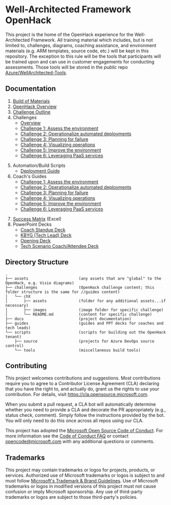 # Well-Architected Framework OpenHack

This project is the home of the OpenHack experience for the Well-Architected Framework. All training material which includes, but is not limited to, challenges, diagrams, coaching assistance, and environment materials (e.g. ARM templates, source code, etc.) will be kept in this repository. The exception to this rule will be the tools that participants will be trained upon and can use in customer engagements for conducting assessments. Those tools will be stored in the _public_ repo [Azure/WellArchitected-Tools](https://github.com/Azure/WellArchitected-Tools).

## Documentation
1. [Build of Materials](docs/bom.md)
2. [OpenHack Overview](docs/overview.md)
3. [Challenge Outline](docs/outline.md)
4. Challenges  
   - [Overview](challenges/ch0)  
   - [Challenge 1: Assess the environment](challenges/ch1)  
   - [Challenge 2: Operationalize automated deployments](challenges/ch2)  
   - [Challenge 3: Planning for failure](challenges/ch3)  
   - [Challenge 4: Visualizing operations](challenges/ch4)  
   - [Challenge 5: Improve the environment](challenges/ch5)  
   - [Challenge 6: Leveraging PaaS services](challenges/ch6)
<!--   - [Challenge 7: Optimizing the API](challenges/ch7)
   - [Challenge 8: Tightening database security](challenges/ch8)
   - [Challenge 9: Capturing correlation data](challenges/ch9) -->
5. Automation/Build Scripts
   - [Deployment Guide](docs/deployment.md)
6. Coach's Guides
   - [Challenge 1: Assess the environment](guides/challenges/ch1)  
   - [Challenge 2: Operationalize automated deployments](guides/challenges/ch2)
   - [Challenge 3: Planning for failure](guides/challenges/ch3)  
   - [Challenge 4: Visualizing operations](guides/challenges/ch4)  
   - [Challenge 5: Improve the environment](guides/challenges/ch5)  
   - [Challenge 6: Leveraging PaaS services](guides/challenges/ch6)
<!--   - [Challenge 7: Optimizing the API](guides/challenges/ch7)
   - [Challenge 8: Tightening database security](guides/challenges/ch8)
   - [Challenge 9: Capturing correlation data](guides/challenges/ch9) -->
7. [Success Matrix](guides/successMatrix.xlsx) (Excel)
8. PowerPoint Decks 
   - [Coach Standup Deck](<guides/ppt/OpenHack_Virtual_Coach Standup_WAF.pptx>)
   - [KBYG (Tech Lead) Deck](<guides/ppt/OpenHack_Virtual_KBYG.Coach Prep Deck_WAF.pptx>)
   - [Opening Deck](<guides/ppt/OpenHack_Virtual_Opening Deck_WAF.pptx>)
   - [Tech Scenario Coach/Attendee Deck](<guides/ppt/OpenHack_Tech Scenario_Attendee_Coach_Deck_WAF.pptx>)

## Directory Structure
```
.
├── assets                      (any assets that are "global" to the OpenHack, e.g. Visio diagrams)
├── challenges                  (OpenHack challenge content; this folder structure is the same for //guides content)
│   └── chX
│       ├── assets              (folder for any additional assets...if necessary)
│       ├── images              (image folder for specific challenge)
│       └── README.md           (content for specific challenge)
├── docs                        (project documentation)
├── guides                      (guides and PPT decks for coaches and tech leads)
└── scripts                     (scripts for building out the OpenHack tenant)
    ├── source                  (projects for Azure DevOps source control)
    └── tools                   (miscellaneous build tools)    
```

## Contributing

This project welcomes contributions and suggestions.  Most contributions require you to agree to a
Contributor License Agreement (CLA) declaring that you have the right to, and actually do, grant us
the rights to use your contribution. For details, visit https://cla.opensource.microsoft.com.

When you submit a pull request, a CLA bot will automatically determine whether you need to provide
a CLA and decorate the PR appropriately (e.g., status check, comment). Simply follow the instructions
provided by the bot. You will only need to do this once across all repos using our CLA.

This project has adopted the [Microsoft Open Source Code of Conduct](https://opensource.microsoft.com/codeofconduct/).
For more information see the [Code of Conduct FAQ](https://opensource.microsoft.com/codeofconduct/faq/) or
contact [opencode@microsoft.com](mailto:opencode@microsoft.com) with any additional questions or comments.

## Trademarks

This project may contain trademarks or logos for projects, products, or services. Authorized use of Microsoft 
trademarks or logos is subject to and must follow 
[Microsoft's Trademark & Brand Guidelines](https://www.microsoft.com/legal/intellectualproperty/trademarks/usage/general).
Use of Microsoft trademarks or logos in modified versions of this project must not cause confusion or imply Microsoft sponsorship.
Any use of third-party trademarks or logos are subject to those third-party's policies.
